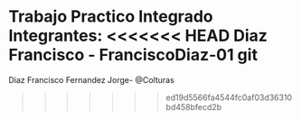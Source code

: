 Trabajo Practico Integrado
Integrantes:
<<<<<<< HEAD
Diaz Francisco - FranciscoDiaz-01
git
=======
Diaz Francisco
Fernandez Jorge- @Colturas
>>>>>>> ed19d5566fa4544fc0af03d36310bd458bfecd2b
